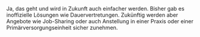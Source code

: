Ja, das geht und wird in Zukunft auch einfacher werden. Bisher gab es inoffizielle Lösungen wie Dauervertretungen. Zukünftig werden aber Angebote wie Job-Sharing oder auch Anstellung in einer Praxis oder einer Primärversorgungseinheit sicher zunehmen.